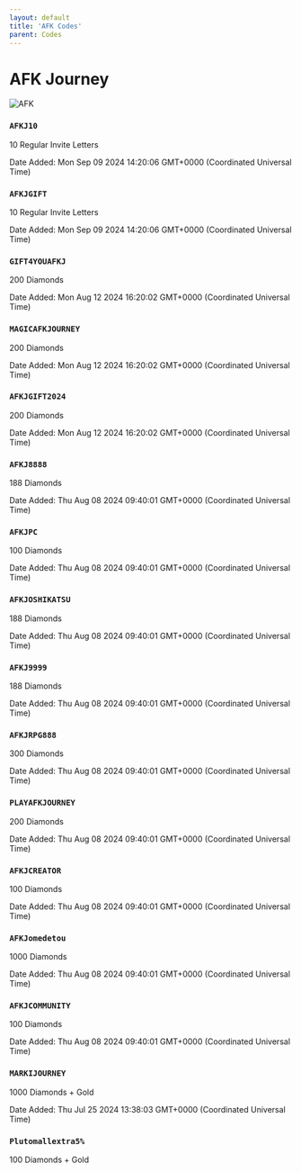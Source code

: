 ```yaml
---
layout: default
title: 'AFK Codes'
parent: Codes
---
```


# AFK Journey

![AFK](https://cdn.discordapp.com/emojis/1264987657306509384.png)

### `AFKJ10`

10 Regular Invite Letters

Date Added: Mon Sep 09 2024 14:20:06 GMT+0000 (Coordinated Universal Time)

### `AFKJGIFT`

10 Regular Invite Letters

Date Added: Mon Sep 09 2024 14:20:06 GMT+0000 (Coordinated Universal Time)

### `GIFT4YOUAFKJ`

200 Diamonds

Date Added: Mon Aug 12 2024 16:20:02 GMT+0000 (Coordinated Universal Time)

### `MAGICAFKJOURNEY`

200 Diamonds

Date Added: Mon Aug 12 2024 16:20:02 GMT+0000 (Coordinated Universal Time)

### `AFKJGIFT2024`

200 Diamonds

Date Added: Mon Aug 12 2024 16:20:02 GMT+0000 (Coordinated Universal Time)

### `AFKJ8888`

188 Diamonds

Date Added: Thu Aug 08 2024 09:40:01 GMT+0000 (Coordinated Universal Time)

### `AFKJPC`

100 Diamonds

Date Added: Thu Aug 08 2024 09:40:01 GMT+0000 (Coordinated Universal Time)

### `AFKJOSHIKATSU`

188 Diamonds

Date Added: Thu Aug 08 2024 09:40:01 GMT+0000 (Coordinated Universal Time)

### `AFKJ9999`

188 Diamonds

Date Added: Thu Aug 08 2024 09:40:01 GMT+0000 (Coordinated Universal Time)

### `AFKJRPG888`

300 Diamonds

Date Added: Thu Aug 08 2024 09:40:01 GMT+0000 (Coordinated Universal Time)

### `PLAYAFKJOURNEY`

200 Diamonds

Date Added: Thu Aug 08 2024 09:40:01 GMT+0000 (Coordinated Universal Time)

### `AFKJCREATOR`

100 Diamonds

Date Added: Thu Aug 08 2024 09:40:01 GMT+0000 (Coordinated Universal Time)

### `AFKJomedetou`

1000 Diamonds

Date Added: Thu Aug 08 2024 09:40:01 GMT+0000 (Coordinated Universal Time)

### `AFKJCOMMUNITY`

100 Diamonds

Date Added: Thu Aug 08 2024 09:40:01 GMT+0000 (Coordinated Universal Time)

### `MARKIJOURNEY`

1000 Diamonds + Gold

Date Added: Thu Jul 25 2024 13:38:03 GMT+0000 (Coordinated Universal Time)

### `Plutomallextra5%`

100 Diamonds + Gold